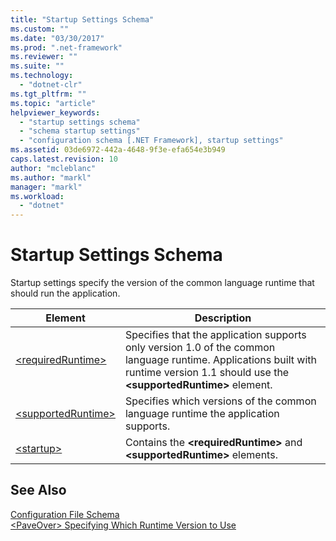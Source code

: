 ```yaml
---
title: "Startup Settings Schema"
ms.custom: ""
ms.date: "03/30/2017"
ms.prod: ".net-framework"
ms.reviewer: ""
ms.suite: ""
ms.technology: 
  - "dotnet-clr"
ms.tgt_pltfrm: ""
ms.topic: "article"
helpviewer_keywords: 
  - "startup settings schema"
  - "schema startup settings"
  - "configuration schema [.NET Framework], startup settings"
ms.assetid: 03de6972-442a-4648-9f3e-efa654e3b949
caps.latest.revision: 10
author: "mcleblanc"
ms.author: "markl"
manager: "markl"
ms.workload: 
  - "dotnet"
---
```

# Startup Settings Schema
Startup settings specify the version of the common language runtime that should run the application.  
  
|Element|Description|  
|-------------|-----------------|  
|[\<requiredRuntime>](../../../../../docs/framework/configure-apps/file-schema/startup/requiredruntime-element.md)|Specifies that the application supports only version 1.0 of the common language runtime. Applications built with runtime version 1.1 should use the **\<supportedRuntime>** element.|  
|[\<supportedRuntime>](../../../../../docs/framework/configure-apps/file-schema/startup/supportedruntime-element.md)|Specifies which versions of the common language runtime the application supports.|  
|[\<startup>](../../../../../docs/framework/configure-apps/file-schema/startup/startup-element.md)|Contains the **\<requiredRuntime>** and **\<supportedRuntime>** elements.|  
  
## See Also  
 [Configuration File Schema](../../../../../docs/framework/configure-apps/file-schema/index.md)  
 [\<PaveOver> Specifying Which Runtime Version to Use](http://msdn.microsoft.com/library/c376208d-980d-42b4-865b-fbe0d9cc97c2)
